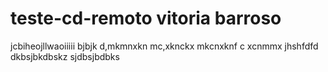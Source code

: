 # teste-cd-remoto vitoria barroso
  jcbiheojllwaoiiiii
  bjbjk
  d,mkmnxkn
  mc,xknckx
  mkcnxknf
  c xcnmmx
  jhshfdfd
  dkbsjbkdbskz
  sjdbsjbdbks
  